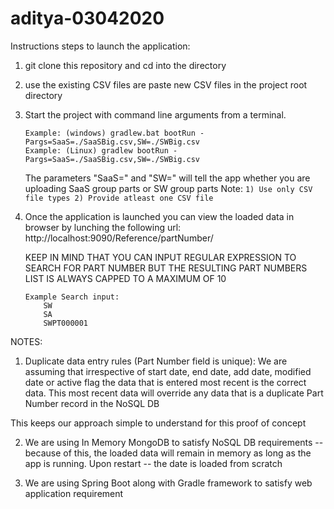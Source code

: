 # aditya-03042020

Instructions steps to launch the application:
1) git clone this repository and cd into the directory

2) use the existing CSV files are paste new CSV files in the project root directory

3) Start the project with command line arguments from a terminal.
    ```
    Example: (windows) gradlew.bat bootRun -Pargs=SaaS=./SaaSBig.csv,SW=./SWBig.csv
    Example: (Linux) gradlew bootRun -Pargs=SaaS=./SaaSBig.csv,SW=./SWBig.csv
    ```
    The parameters "SaaS=" and "SW=" will tell the app whether you are uploading SaaS group parts or SW group parts
    Note: ```1) Use only CSV file types
             2) Provide atleast one CSV file
          ```   

4) Once the application is launched you can view the loaded data in browser by lunching the following url:
    http://localhost:9090/Reference/partNumber/
    
    KEEP IN MIND THAT YOU CAN INPUT REGULAR EXPRESSION TO SEARCH FOR PART NUMBER BUT THE RESULTING PART NUMBERS LIST IS ALWAYS CAPPED TO A MAXIMUM OF 10
    ```
    Example Search input:
        SW
        SA
        SWPT000001
    ```
NOTES:    
1) Duplicate data entry rules (Part Number field is unique):
We are assuming that irrespective of start date, end date, add date, modified date or active flag 
the data that is entered most recent is the correct data.
This most recent data will override any data that is a duplicate Part Number record in the NoSQL DB

This keeps our approach simple to understand for this proof of concept

2) We are using In Memory MongoDB to satisfy NoSQL DB requirements -- because of this, the loaded data will remain in memory as long as the app is running.
Upon restart -- the date is loaded from scratch

3) We are using Spring Boot along with Gradle framework to satisfy web application requirement